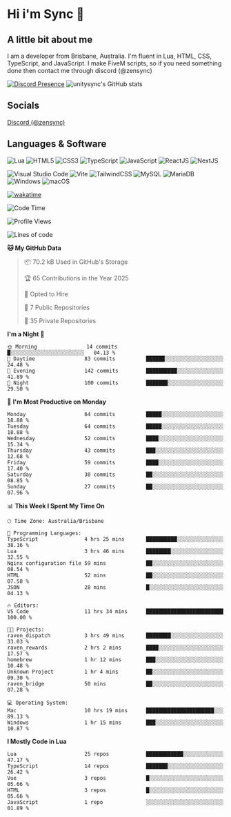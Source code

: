 # Hi i'm Sync 👋

## A little bit about me
I am a developer from Brisbane, Australia. I'm fluent in Lua, HTML, CSS, TypeScript, and JavaScript. I make FiveM scripts, so if you need something done then contact me through discord (@zensync)

[![Discord Presence](https://lanyard.cnrad.dev/api/265742868587479050)](https://discord.com/users/265742868587479050)
![unitysync's GitHub stats](https://github-readme-stats.vercel.app/api?username=unitysync&show_icons=true&theme=ambient_gradient)

## Socials
<p><a href="https://discord.com/users/265742868587479050">Discord (@zensync)</a></p>

## Languages & Software
![Lua](https://img.shields.io/badge/lua-%232C2D72.svg?style=for-the-badge&logo=lua&logoColor=white) ![HTML5](https://img.shields.io/badge/html5-%23E34F26.svg?style=for-the-badge&logo=html5&logoColor=white) ![CSS3](https://img.shields.io/badge/css3-%231572B6.svg?style=for-the-badge&logo=css3&logoColor=white) ![TypeScript](https://img.shields.io/badge/TypeScript-3178C6?logo=typescript&logoColor=fff&style=for-the-badge) ![JavaScript](https://img.shields.io/badge/javascript-%23323330.svg?style=for-the-badge&logo=javascript&logoColor=%23F7DF1E) ![ReactJS](https://shields.io/badge/react-black?logo=react&style=for-the-badge) ![NextJS](https://img.shields.io/badge/next.js-000000?style=for-the-badge&logo=nextdotjs&logoColor=white)

![Visual Studio Code](https://custom-icon-badges.demolab.com/badge/Visual%20Studio%20Code-0078d7.svg?logo=vsc&logoColor=white&style=for-the-badge) ![Vite](https://img.shields.io/badge/Vite-646CFF?style=for-the-badge&logo=Vite&logoColor=white) ![TailwindCSS](https://img.shields.io/badge/tailwindcss-%2338B2AC.svg?style=for-the-badge&logo=tailwind-css&logoColor=white) ![MySQL](https://img.shields.io/badge/MySQL-4479A1?style=for-the-badge&logo=mysql&logoColor=white) ![MariaDB](https://img.shields.io/badge/MariaDB-003545?style=for-the-badge&logo=mariadb&logoColor=white) ![Windows](https://custom-icon-badges.demolab.com/badge/Windows-0078D6?logo=windows11&logoColor=white&style=for-the-badge) ![macOS](https://img.shields.io/badge/macOS-000000?logo=apple&logoColor=F0F0F0&style=for-the-badge)

[![wakatime](https://wakatime.com/badge/user/018c590e-972a-4f9d-bbc0-f77a1b8e8227.svg?style=for-the-badge)](https://wakatime.com/@unitysync)

<!--START_SECTION:waka-->
![Code Time](http://img.shields.io/badge/Code%20Time-341%20hrs%2026%20mins-blue)

![Profile Views](http://img.shields.io/badge/Profile%20Views-85-blue)

![Lines of code](https://img.shields.io/badge/From%20Hello%20World%20I%27ve%20Written-364.3%20thousand%20lines%20of%20code-blue)

**🐱 My GitHub Data** 

> 📦 70.2 kB Used in GitHub's Storage 
 > 
> 🏆 65 Contributions in the Year 2025
 > 
> 💼 Opted to Hire
 > 
> 📜 7 Public Repositories 
 > 
> 🔑 35 Private Repositories 
 > 
**I'm a Night 🦉** 

```text
🌞 Morning                14 commits          █░░░░░░░░░░░░░░░░░░░░░░░░   04.13 % 
🌆 Daytime                83 commits          ██████░░░░░░░░░░░░░░░░░░░   24.48 % 
🌃 Evening                142 commits         ██████████░░░░░░░░░░░░░░░   41.89 % 
🌙 Night                  100 commits         ███████░░░░░░░░░░░░░░░░░░   29.50 % 
```
📅 **I'm Most Productive on Monday** 

```text
Monday                   64 commits          █████░░░░░░░░░░░░░░░░░░░░   18.88 % 
Tuesday                  64 commits          █████░░░░░░░░░░░░░░░░░░░░   18.88 % 
Wednesday                52 commits          ████░░░░░░░░░░░░░░░░░░░░░   15.34 % 
Thursday                 43 commits          ███░░░░░░░░░░░░░░░░░░░░░░   12.68 % 
Friday                   59 commits          ████░░░░░░░░░░░░░░░░░░░░░   17.40 % 
Saturday                 30 commits          ██░░░░░░░░░░░░░░░░░░░░░░░   08.85 % 
Sunday                   27 commits          ██░░░░░░░░░░░░░░░░░░░░░░░   07.96 % 
```


📊 **This Week I Spent My Time On** 

```text
🕑︎ Time Zone: Australia/Brisbane

💬 Programming Languages: 
TypeScript               4 hrs 25 mins       ██████████░░░░░░░░░░░░░░░   38.16 % 
Lua                      3 hrs 46 mins       ████████░░░░░░░░░░░░░░░░░   32.55 % 
Nginx configuration file 59 mins             ██░░░░░░░░░░░░░░░░░░░░░░░   08.54 % 
HTML                     52 mins             ██░░░░░░░░░░░░░░░░░░░░░░░   07.58 % 
JSON                     28 mins             █░░░░░░░░░░░░░░░░░░░░░░░░   04.13 % 

🔥 Editors: 
VS Code                  11 hrs 34 mins      █████████████████████████   100.00 % 

🐱‍💻 Projects: 
raven_dispatch           3 hrs 49 mins       ████████░░░░░░░░░░░░░░░░░   33.03 % 
raven_rewards            2 hrs 2 mins        ████░░░░░░░░░░░░░░░░░░░░░   17.57 % 
homebrew                 1 hr 12 mins        ███░░░░░░░░░░░░░░░░░░░░░░   10.48 % 
Unknown Project          1 hr 4 mins         ██░░░░░░░░░░░░░░░░░░░░░░░   09.30 % 
raven_bridge             50 mins             ██░░░░░░░░░░░░░░░░░░░░░░░   07.28 % 

💻 Operating System: 
Mac                      10 hrs 19 mins      ██████████████████████░░░   89.13 % 
Windows                  1 hr 15 mins        ███░░░░░░░░░░░░░░░░░░░░░░   10.87 % 
```

**I Mostly Code in Lua** 

```text
Lua                      25 repos            ████████████░░░░░░░░░░░░░   47.17 % 
TypeScript               14 repos            ███████░░░░░░░░░░░░░░░░░░   26.42 % 
Vue                      3 repos             █░░░░░░░░░░░░░░░░░░░░░░░░   05.66 % 
HTML                     3 repos             █░░░░░░░░░░░░░░░░░░░░░░░░   05.66 % 
JavaScript               1 repo              ░░░░░░░░░░░░░░░░░░░░░░░░░   01.89 % 
```




<!--END_SECTION:waka-->
